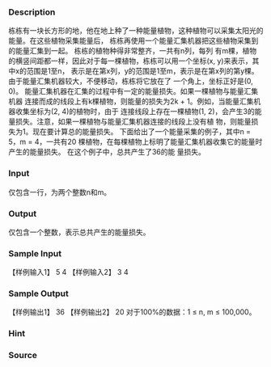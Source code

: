 
### Description
栋栋有一块长方形的地，他在地上种了一种能量植物，这种植物可以采集太阳光的能量。在这些植物采集能量后，
栋栋再使用一个能量汇集机器把这些植物采集到的能量汇集到一起。 栋栋的植物种得非常整齐，一共有n列，每列
有m棵，植物的横竖间距都一样，因此对于每一棵植物，栋栋可以用一个坐标(x, y)来表示，其中x的范围是1至n，
表示是在第x列，y的范围是1至m，表示是在第x列的第y棵。 由于能量汇集机器较大，不便移动，栋栋将它放在了
一个角上，坐标正好是(0, 0)。 能量汇集机器在汇集的过程中有一定的能量损失。如果一棵植物与能量汇集机器
连接而成的线段上有k棵植物，则能量的损失为2k + 1。例如，当能量汇集机器收集坐标为(2, 4)的植物时，由于
连接线段上存在一棵植物(1, 2)，会产生3的能量损失。注意，如果一棵植物与能量汇集机器连接的线段上没有植
物，则能量损失为1。现在要计算总的能量损失。 下面给出了一个能量采集的例子，其中n = 5，m = 4，一共有20
棵植物，在每棵植物上标明了能量汇集机器收集它的能量时产生的能量损失。 在这个例子中，总共产生了36的能
量损失。
### Input
仅包含一行，为两个整数n和m。
### Output
仅包含一个整数，表示总共产生的能量损失。
### Sample Input
【样例输入1】
5 4
【样例输入2】
3 4


### Sample Output
【样例输出1】
36
【样例输出2】
20
对于100%的数据：1 ≤ n, m ≤ 100,000。

### Hint

### Source
